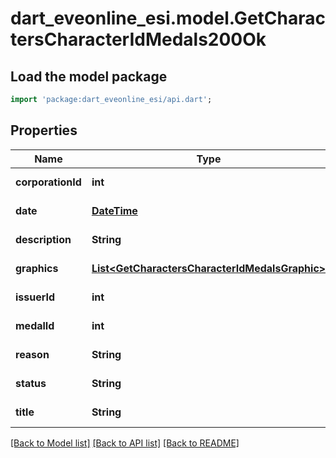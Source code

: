 # dart_eveonline_esi.model.GetCharactersCharacterIdMedals200Ok

## Load the model package
```dart
import 'package:dart_eveonline_esi/api.dart';
```

## Properties
Name | Type | Description | Notes
------------ | ------------- | ------------- | -------------
**corporationId** | **int** | corporation_id integer | [default to null]
**date** | [**DateTime**](DateTime.md) | date string | [default to null]
**description** | **String** | description string | [default to null]
**graphics** | [**List&lt;GetCharactersCharacterIdMedalsGraphic&gt;**](GetCharactersCharacterIdMedalsGraphic.md) | graphics array | [default to []]
**issuerId** | **int** | issuer_id integer | [default to null]
**medalId** | **int** | medal_id integer | [default to null]
**reason** | **String** | reason string | [default to null]
**status** | **String** | status string | [default to null]
**title** | **String** | title string | [default to null]

[[Back to Model list]](../README.md#documentation-for-models) [[Back to API list]](../README.md#documentation-for-api-endpoints) [[Back to README]](../README.md)


